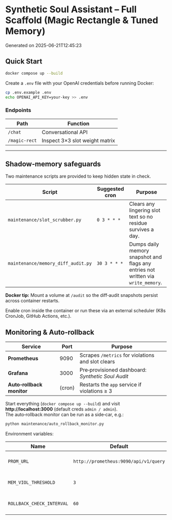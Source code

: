 
# Synthetic Soul Assistant – Full Scaffold (Magic Rectangle & Tuned Memory)

Generated on 2025-06-21T12:45:23

## Quick Start

```bash
docker compose up --build
```

Create a `.env` file with your OpenAI credentials before running Docker:

```bash
cp .env.example .env
echo OPENAI_API_KEY=your-key >> .env
```

### Endpoints
| Path | Function |
|------|----------|
| `/chat` | Conversational API |
| `/magic-rect` | Inspect 3×3 slot weight matrix |

---


## Shadow‑memory safeguards

Two maintenance scripts are provided to keep hidden state in check.

| Script | Suggested cron | Purpose |
| ------ | -------------- | ------- |
| `maintenance/slot_scrubber.py` | `0 3 * * *` | Clears any lingering slot text so no residue survives a day. |
| `maintenance/memory_diff_audit.py` | `30 3 * * *` | Dumps daily memory snapshot and flags any entries not written via `write_memory`. |

**Docker tip:** Mount a volume at `/audit` so the diff‑audit snapshots persist across container restarts.

Enable cron inside the container or run these via an external scheduler (K8s CronJob, GitHub Actions, etc.).


## Monitoring & Auto‑rollback

| Service | Port | Purpose |
| ------- | ---- | ------- |
| **Prometheus** | 9090 | Scrapes `/metrics` for violations and slot clears |
| **Grafana** | 3000 | Pre‑provisioned dashboard: *Synthetic Soul Audit* |
| **Auto‑rollback monitor** | (cron) | Restarts the `app` service if violations ≥ 3 |

Start everything (`docker compose up --build`) and visit **http://localhost:3000** (default creds `admin / admin`).  
The auto‑rollback monitor can be run as a side‑car, e.g.:

```bash
python maintenance/auto_rollback_monitor.py
```

Environment variables:

| Name | Default | Description |
| ---- | ------- | ----------- |
| `PROM_URL` | `http://prometheus:9090/api/v1/query` | Where to query metrics |
| `MEM_VIOL_THRESHOLD` | `3` | Violations before rollback |
| `ROLLBACK_CHECK_INTERVAL` | `60` | Polling interval in seconds |
